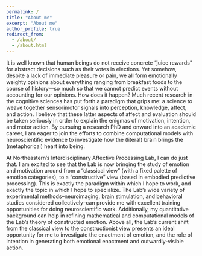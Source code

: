 ```yaml
---
permalink: /
title: "About me"
excerpt: "About me"
author_profile: true
redirect_from:
  - /about/
  - /about.html
---
```


It is well known that human beings do not receive concrete “juice rewards” for abstract decisions such as their votes in elections. Yet somehow, despite a lack of immediate pleasure or pain, we all form emotionally weighty opinions about everything ranging from breakfast foods to the course of history—so much so that we cannot predict events without accounting for our opinions. How does it happen? Much recent research in the cognitive sciences has put forth a paradigm that grips me: a science to weave together sensorimotor signals into perception, knowledge, affect, and action. I believe that these latter aspects of affect and evaluation should be taken seriously in order to explain the enigmas of motivation, intention, and motor action. By pursuing a research PhD and onward into an academic career, I am eager to join the efforts to combine computational models with neuroscientific evidence to investigate how the (literal) brain brings the (metaphorical) heart into being.

At Northeastern’s Interdisciplinary Affective Processing Lab, I can do just that. I am excited to see that the Lab is now bringing the study of emotion and motivation around from a “classical view” (with a fixed palette of emotion categories), to a “constructive” view (based in embodied predictive processing). This is exactly the paradigm within which I hope to work, and exactly the topic in which I hope to specialize. The Lab’s wide variety of experimental methods–neuroimaging, brain stimulation, and behavioral studies considered collectively–can provide me with excellent training opportunities for doing neuroscientific work. Additionally, my quantitative background can help in refining mathematical and computational models of the Lab’s theory of constructed emotion. Above all, the Lab’s current shift from the classical view to the constructionist view presents an ideal opportunity for me to investigate the enactment of emotion, and the role of intention in generating both emotional enactment and outwardly-visible action.
